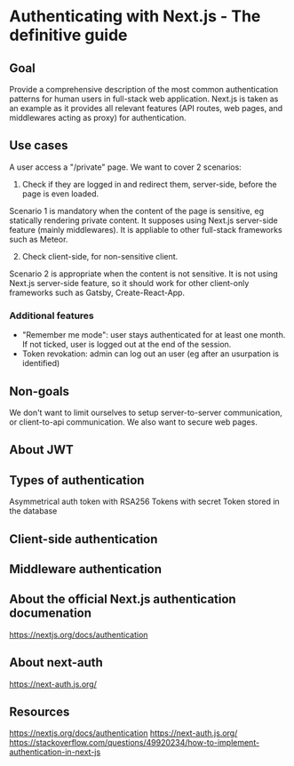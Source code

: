 # Authenticating with Next.js - The definitive guide

## Goal

Provide a comprehensive description of the most common authentication patterns for human users in full-stack web application. 
Next.js is taken as an example as it provides all relevant features (API routes, web pages, and middlewares acting as proxy) for authentication.

## Use cases

A user access a "/private" page. 
We want to cover 2 scenarios:

1) Check if they are logged in and redirect them, server-side, before the page is even loaded.

Scenario 1 is mandatory when the content of the page is sensitive, eg statically rendering private content.
It supposes using Next.js server-side feature (mainly middlewares). It is appliable to other full-stack frameworks such as Meteor.

2) Check client-side, for non-sensitive client.

Scenario 2 is appropriate when the content is not sensitive. It is not using Next.js server-side feature, so it should work for other client-only frameworks such as Gatsby, Create-React-App.

### Additional features 

- "Remember me mode": user stays authenticated for at least one month. If not ticked, user is logged out at the end of the session.
- Token revokation: admin can log out an user (eg after an usurpation is identified)

## Non-goals
We don't want to limit ourselves to setup server-to-server communication, or client-to-api communication. 
We also want to secure web pages.

## About JWT


## Types of authentication
Asymmetrical auth token with RSA256
Tokens with secret
Token stored in the database


## Client-side authentication

## Middleware authentication

## About the official Next.js authentication documenation
https://nextjs.org/docs/authentication

## About next-auth
https://next-auth.js.org/

## Resources
https://nextjs.org/docs/authentication
https://next-auth.js.org/
https://stackoverflow.com/questions/49920234/how-to-implement-authentication-in-next-js
<!--stackedit_data:
eyJoaXN0b3J5IjpbMjExNTM5MzU0Niw5MjE2MTE2MTYsODU3MD
QwOTI5LDE3NzY5OTY1ODEsLTMzMjQ1NTM2M119
-->